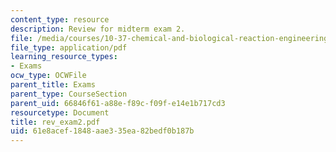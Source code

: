 ```yaml
---
content_type: resource
description: Review for midterm exam 2.
file: /media/courses/10-37-chemical-and-biological-reaction-engineering-spring-2007/61e8acef1848aae335ea82bedf0b187b_rev_exam2.pdf
file_type: application/pdf
learning_resource_types:
- Exams
ocw_type: OCWFile
parent_title: Exams
parent_type: CourseSection
parent_uid: 66846f61-a88e-f89c-f09f-e14e1b717cd3
resourcetype: Document
title: rev_exam2.pdf
uid: 61e8acef-1848-aae3-35ea-82bedf0b187b
---
```

